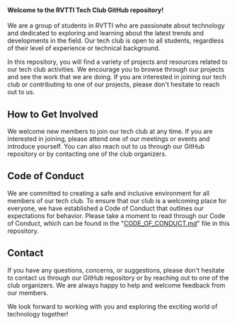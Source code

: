 <h4>Welcome to the RVTTI Tech Club GitHub repository!</h4>

We are a group of students in RVTTI who are passionate about technology and dedicated to exploring and learning about the latest trends and developments in the field. Our tech club is open to all students, regardless of their level of experience or technical background.

In this repository, you will find a variety of projects and resources related to our tech club activities. We encourage you to browse through our projects and see the work that we are doing. If you are interested in joining our tech club or contributing to one of our projects, please don't hesitate to reach out to us.

## How to Get Involved
We welcome new members to join our tech club at any time. If you are interested in joining, please attend one of our meetings or events and introduce yourself. You can also reach out to us through our GitHub repository or by contacting one of the club organizers.

## Code of Conduct
We are committed to creating a safe and inclusive environment for all members of our tech club. To ensure that our club is a welcoming place for everyone, we have established a Code of Conduct that outlines our expectations for behavior. Please take a moment to read through our Code of Conduct, which can be found in the "[CODE_OF_CONDUCT.md](https://github.com/rvttiTechClub/.github/blob/main/CODE_OF_CONDUCT.md)" file in this repository.

## Contact
If you have any questions, concerns, or suggestions, please don't hesitate to contact us through our GitHub repository or by reaching out to one of the club organizers. We are always happy to help and welcome feedback from our members.

We look forward to working with you and exploring the exciting world of technology together!
